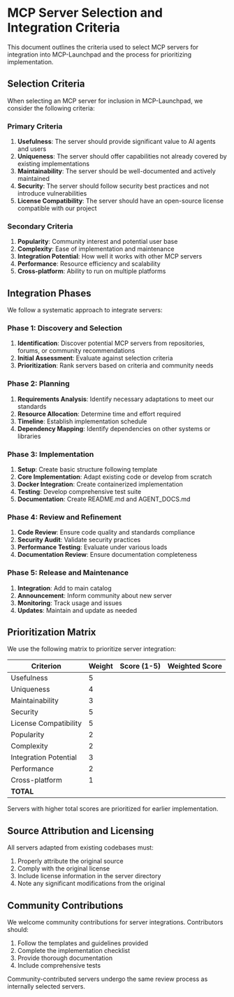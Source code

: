 # MCP Server Selection and Integration Criteria

This document outlines the criteria used to select MCP servers for integration into MCP-Launchpad and the process for prioritizing implementation.

## Selection Criteria

When selecting an MCP server for inclusion in MCP-Launchpad, we consider the following criteria:

### Primary Criteria

1. **Usefulness**: The server should provide significant value to AI agents and users
2. **Uniqueness**: The server should offer capabilities not already covered by existing implementations
3. **Maintainability**: The server should be well-documented and actively maintained
4. **Security**: The server should follow security best practices and not introduce vulnerabilities
5. **License Compatibility**: The server should have an open-source license compatible with our project

### Secondary Criteria

1. **Popularity**: Community interest and potential user base
2. **Complexity**: Ease of implementation and maintenance
3. **Integration Potential**: How well it works with other MCP servers
4. **Performance**: Resource efficiency and scalability
5. **Cross-platform**: Ability to run on multiple platforms

## Integration Phases

We follow a systematic approach to integrate servers:

### Phase 1: Discovery and Selection

1. **Identification**: Discover potential MCP servers from repositories, forums, or community recommendations
2. **Initial Assessment**: Evaluate against selection criteria
3. **Prioritization**: Rank servers based on criteria and community needs

### Phase 2: Planning

1. **Requirements Analysis**: Identify necessary adaptations to meet our standards
2. **Resource Allocation**: Determine time and effort required
3. **Timeline**: Establish implementation schedule
4. **Dependency Mapping**: Identify dependencies on other systems or libraries

### Phase 3: Implementation

1. **Setup**: Create basic structure following template
2. **Core Implementation**: Adapt existing code or develop from scratch
3. **Docker Integration**: Create containerized implementation
4. **Testing**: Develop comprehensive test suite
5. **Documentation**: Create README.md and AGENT_DOCS.md

### Phase 4: Review and Refinement

1. **Code Review**: Ensure code quality and standards compliance
2. **Security Audit**: Validate security practices
3. **Performance Testing**: Evaluate under various loads
4. **Documentation Review**: Ensure documentation completeness

### Phase 5: Release and Maintenance

1. **Integration**: Add to main catalog
2. **Announcement**: Inform community about new server
3. **Monitoring**: Track usage and issues
4. **Updates**: Maintain and update as needed

## Prioritization Matrix

We use the following matrix to prioritize server integration:

| Criterion | Weight | Score (1-5) | Weighted Score |
|-----------|--------|-------------|----------------|
| Usefulness | 5 | | |
| Uniqueness | 4 | | |
| Maintainability | 3 | | |
| Security | 5 | | |
| License Compatibility | 5 | | |
| Popularity | 2 | | |
| Complexity | 2 | | |
| Integration Potential | 3 | | |
| Performance | 2 | | |
| Cross-platform | 1 | | |
| **TOTAL** | | | |

Servers with higher total scores are prioritized for earlier implementation.

## Source Attribution and Licensing

All servers adapted from existing codebases must:

1. Properly attribute the original source
2. Comply with the original license
3. Include license information in the server directory
4. Note any significant modifications from the original

## Community Contributions

We welcome community contributions for server integrations. Contributors should:

1. Follow the templates and guidelines provided
2. Complete the implementation checklist
3. Provide thorough documentation
4. Include comprehensive tests

Community-contributed servers undergo the same review process as internally selected servers. 